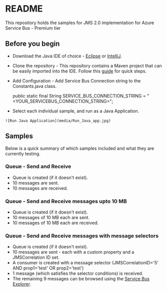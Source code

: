 # README

This repository holds the samples for JMS 2.0 implementation for Azure Service Bus - Premium tier


## Before you begin

   * Download the Java IDE of choice - [Eclipse](https://www.eclipse.org/ide/) or [IntelliJ](https://www.jetbrains.com/idea/).
   * Clone the repository - This repository contains a Maven project that can be easily imported into the IDE. Follow this [guide](https://www.omnijava.com/2016/07/10/importing-maven-projects-from-git-into-eclipse-that-were-created-by-netbeans/) for quick steps.
   * Add Configuration - Add Service Bus Connection string to the Constants.java class.
   
		public static final String SERVICE_BUS_CONNECTION_STRING = "<YOUR_SERVICEBUS_CONNECTION_STRING>";
   
   * Select each individual sample, and run as a Java Application.
   
   	![Run Java Application](media/Run_Java_app.jpg)


## Samples

Below is a quick summary of which samples included and what they are currently testing.

### Queue - Send and Receive

   * Queue is created (if it doesn't exist).
   * 10 messages are sent.
   * 10 messages are received.
   
### Queue - Send and Receive messages upto 10 MB

   * Queue is created (if it doesn't exist).
   * 10 messages of 10 MB each are sent.
   * 10 messages of 10 MB each are received.

### Queue - Send and Receive messages with message selectors

   * Queue is created (if it doesn't exist).
   * 10 messages are sent - each with a custom property and a JMSCorrelation ID set.
   * A consumer is created with a message selector (JMSCorrelationID='5' AND prop1='test' OR prop2='test')
   * 1 message (which satisfies the selector conditions) is received.
   * The remaining 9 messages can be browsed using the [Service Bus Explorer](https://docs.microsoft.com/azure/service-bus-messaging/explorer).